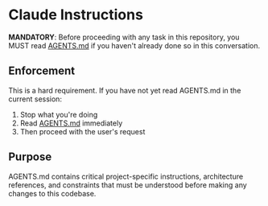 # Claude Instructions

**MANDATORY**: Before proceeding with any task in this repository, you MUST read [AGENTS.md](AGENTS.md) if you haven't already done so in this conversation.

## Enforcement

This is a hard requirement. If you have not yet read AGENTS.md in the current session:

1. Stop what you're doing
2. Read [AGENTS.md](AGENTS.md) immediately
3. Then proceed with the user's request

## Purpose

AGENTS.md contains critical project-specific instructions, architecture references, and constraints that must be understood before making any changes to this codebase.